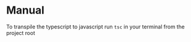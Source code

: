 # Manual

To transpile the typescript to javascript run ```tsc``` in your terminal from the project root
